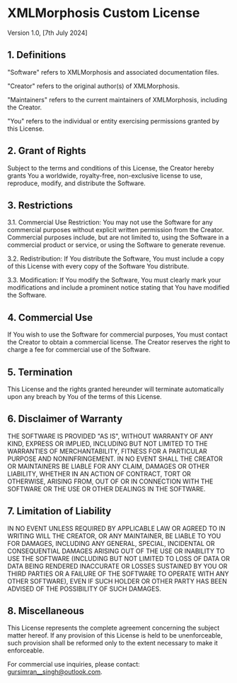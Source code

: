# XMLMorphosis Custom License

Version 1.0, [7th July 2024]

## 1. Definitions

"Software" refers to XMLMorphosis and associated documentation files.

"Creator" refers to the original author(s) of XMLMorphosis.

"Maintainers" refers to the current maintainers of XMLMorphosis, including the Creator.

"You" refers to the individual or entity exercising permissions granted by this License.

## 2. Grant of Rights

Subject to the terms and conditions of this License, the Creator hereby grants You a worldwide, royalty-free, non-exclusive license to use, reproduce, modify, and distribute the Software.

## 3. Restrictions

3.1. Commercial Use Restriction: You may not use the Software for any commercial purposes without explicit written permission from the Creator. Commercial purposes include, but are not limited to, using the Software in a commercial product or service, or using the Software to generate revenue.

3.2. Redistribution: If You distribute the Software, You must include a copy of this License with every copy of the Software You distribute.

3.3. Modification: If You modify the Software, You must clearly mark your modifications and include a prominent notice stating that You have modified the Software.

## 4. Commercial Use

If You wish to use the Software for commercial purposes, You must contact the Creator to obtain a commercial license. The Creator reserves the right to charge a fee for commercial use of the Software.

## 5. Termination

This License and the rights granted hereunder will terminate automatically upon any breach by You of the terms of this License.

## 6. Disclaimer of Warranty

THE SOFTWARE IS PROVIDED "AS IS", WITHOUT WARRANTY OF ANY KIND, EXPRESS OR IMPLIED, INCLUDING BUT NOT LIMITED TO THE WARRANTIES OF MERCHANTABILITY, FITNESS FOR A PARTICULAR PURPOSE AND NONINFRINGEMENT. IN NO EVENT SHALL THE CREATOR OR MAINTAINERS BE LIABLE FOR ANY CLAIM, DAMAGES OR OTHER LIABILITY, WHETHER IN AN ACTION OF CONTRACT, TORT OR OTHERWISE, ARISING FROM, OUT OF OR IN CONNECTION WITH THE SOFTWARE OR THE USE OR OTHER DEALINGS IN THE SOFTWARE.

## 7. Limitation of Liability

IN NO EVENT UNLESS REQUIRED BY APPLICABLE LAW OR AGREED TO IN WRITING WILL THE CREATOR, OR ANY MAINTAINER, BE LIABLE TO YOU FOR DAMAGES, INCLUDING ANY GENERAL, SPECIAL, INCIDENTAL OR CONSEQUENTIAL DAMAGES ARISING OUT OF THE USE OR INABILITY TO USE THE SOFTWARE (INCLUDING BUT NOT LIMITED TO LOSS OF DATA OR DATA BEING RENDERED INACCURATE OR LOSSES SUSTAINED BY YOU OR THIRD PARTIES OR A FAILURE OF THE SOFTWARE TO OPERATE WITH ANY OTHER SOFTWARE), EVEN IF SUCH HOLDER OR OTHER PARTY HAS BEEN ADVISED OF THE POSSIBILITY OF SUCH DAMAGES.

## 8. Miscellaneous

This License represents the complete agreement concerning the subject matter hereof. If any provision of this License is held to be unenforceable, such provision shall be reformed only to the extent necessary to make it enforceable.

For commercial use inquiries, please contact: [gursimran__singh@outlook.com](mailto:gursimran__singh@outlook.com).